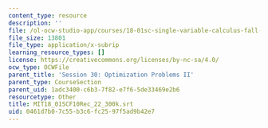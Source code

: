 ```yaml
---
content_type: resource
description: ''
file: /ol-ocw-studio-app/courses/18-01sc-single-variable-calculus-fall-2010/0461d7b07c55b3c6fc2597f5ad9b42e7_MIT18_01SCF10Rec_22_300k.srt
file_size: 13801
file_type: application/x-subrip
learning_resource_types: []
license: https://creativecommons.org/licenses/by-nc-sa/4.0/
ocw_type: OCWFile
parent_title: 'Session 30: Optimization Problems II'
parent_type: CourseSection
parent_uid: 1adc3400-c6b3-7f82-e7f6-5de33469e2b6
resourcetype: Other
title: MIT18_01SCF10Rec_22_300k.srt
uid: 0461d7b0-7c55-b3c6-fc25-97f5ad9b42e7
---
```

